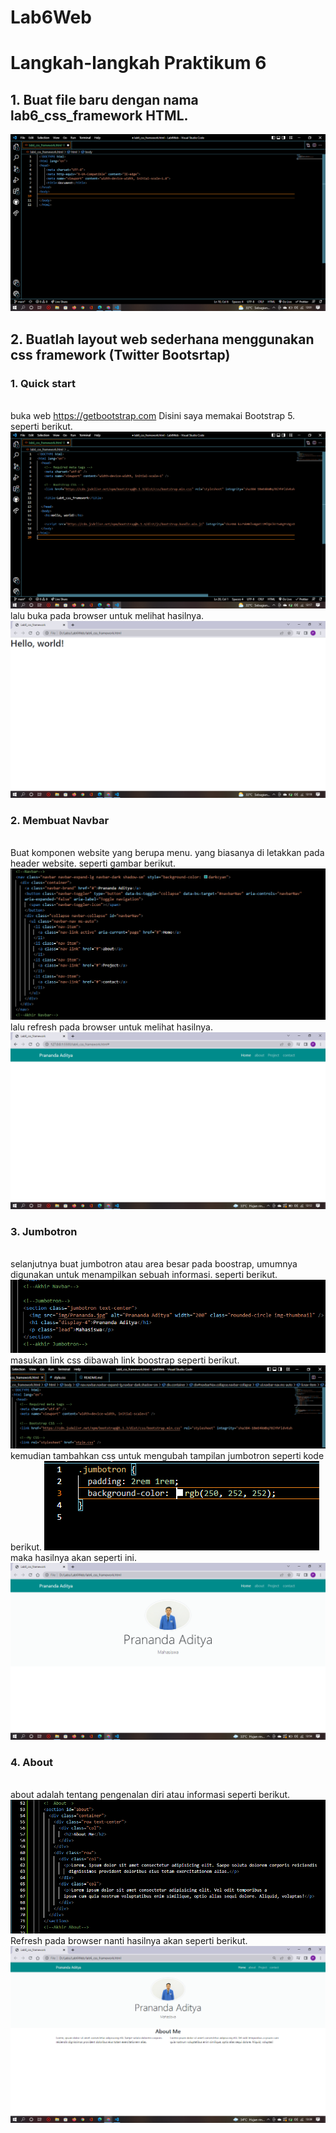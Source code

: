 # Lab6Web

# Langkah-langkah Praktikum 6

## 1. Buat file baru dengan nama lab6_css_framework HTML.

![p](img/SS1.png)

## 2. Buatlah layout web sederhana menggunakan css framework (Twitter Bootsrtap)

### 1. Quick start

<br>buka web https://getbootstrap.com Disini saya memakai Bootstrap 5. seperti berikut.
![p](img/SS2.png)
<br>lalu buka pada browser untuk melihat hasilnya.
![p](img/SS3.png)

### 2. Membuat Navbar

<br>Buat komponen website yang berupa menu. yang biasanya di letakkan pada header website. seperti gambar berikut.
![p](img/SS4.png)
<br>lalu refresh pada browser untuk melihat hasilnya.
![p](img/SS5.png)

### 3. Jumbotron

<br>selanjutnya buat jumbotron atau area besar pada boostrap, umumnya digunakan untuk menampilkan sebuah informasi. seperti berikut.
![p](img/SS6.png)
<br>masukan link css dibawah link boostrap seperti berikut.
![p](img/SS7.png)
<br>kemudian tambahkan css untuk mengubah tampilan jumbotron seperti kode berikut.
![p](img/SS8.png)
<br>maka hasilnya akan seperti ini.
![p](img/SS9.png)

### 4. About

<br>about adalah tentang pengenalan diri atau informasi seperti berikut.
![p](img/SS10.png)
<br>Refresh pada browser nanti hasilnya akan seperti berikut.
![p](img/SS11.png)
